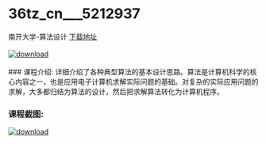 # 36tz_cn___5212937
南开大学-算法设计
[下载地址](http://www.36tz.cn/article/5212937 "下载地址")
<br/></br>[![download](http://36tz.cn/muke_img/2020_05_2-53-300x187.png "下载地址")](http://www.36tz.cn/article/5212937 "下载地址")
<br/></br>### 课程介绍:
详细介绍了各种典型算法的基本设计思路。算法是计算机科学的核心内容之一，也是应用电子计算机求解实际问题的基础。对复杂的实际应用问题的求解，大多都归结为算法的设计，然后把求解算法转化为计算机程序。

### 课程截图:
[![download](http://36tz.cn/muke_img/2020_05_1-59.png "下载地址")](http://www.36tz.cn/article/5212937 "下载地址")
